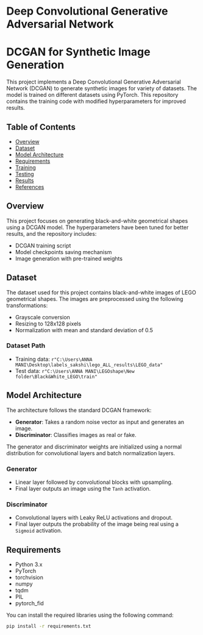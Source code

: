# Deep Convolutional Generative Adversarial Network

# DCGAN for Synthetic Image Generation

This project implements a Deep Convolutional Generative Adversarial Network (DCGAN) to generate synthetic images for variety of datasets. The model is trained on different datasets using PyTorch. This repository contains the training code with modified hyperparameters for improved results.

## Table of Contents
- [Overview](#overview)
- [Dataset](#dataset)
- [Model Architecture](#model-architecture)
- [Requirements](#requirements)
- [Training](#training)
- [Testing](#testing)
- [Results](#results)
- [References](#references)

## Overview
This project focuses on generating black-and-white geometrical shapes using a DCGAN model. The hyperparameters have been tuned for better results, and the repository includes:
- DCGAN training script
- Model checkpoints saving mechanism
- Image generation with pre-trained weights

## Dataset
The dataset used for this project contains black-and-white images of LEGO geometrical shapes. The images are preprocessed using the following transformations:
- Grayscale conversion
- Resizing to 128x128 pixels
- Normalization with mean and standard deviation of 0.5

### Dataset Path
- Training data: `r"C:\Users\ANNA MANI\Desktop\labels_sakshi\lego_ALL_results\LEGO_data"`
- Test data: `r"C:\Users\ANNA MANI\LEGOshape\New folder\Black&White_LEGO\train"`

## Model Architecture
The architecture follows the standard DCGAN framework:
- **Generator**: Takes a random noise vector as input and generates an image.
- **Discriminator**: Classifies images as real or fake.

The generator and discriminator weights are initialized using a normal distribution for convolutional layers and batch normalization layers.

### Generator
- Linear layer followed by convolutional blocks with upsampling.
- Final layer outputs an image using the `Tanh` activation.

### Discriminator
- Convolutional layers with Leaky ReLU activations and dropout.
- Final layer outputs the probability of the image being real using a `Sigmoid` activation.

## Requirements
- Python 3.x
- PyTorch
- torchvision
- numpy
- tqdm
- PIL
- pytorch_fid

You can install the required libraries using the following command:
```bash
pip install -r requirements.txt

